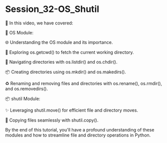 # Session_32-OS_Shutil
🚀 In this video, we have covered:

📂 OS Module:

🌐 Understanding the OS module and its importance.

🌟 Exploring os.getcwd() to fetch the current working directory.

📁 Navigating directories with os.listdir() and os.chdir().

📦 Creating directories using os.mkdir() and os.makedirs().

♻️ Renaming and removing files and directories with os.rename(), os.rmdir(), and os.removedirs().

📦 shutil Module:

✨ Leveraging shutil.move() for efficient file and directory moves.

📄 Copying files seamlessly with shutil.copy().

By the end of this tutorial, you'll have a profound understanding of these modules and how to streamline file and directory operations in Python.
